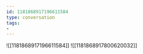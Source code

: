 ```yaml
---
id: 1181868917196611584
type: conversation
tags:
- 
---
```

![[1181868917196611584]]
![[1181868917800620032]]

